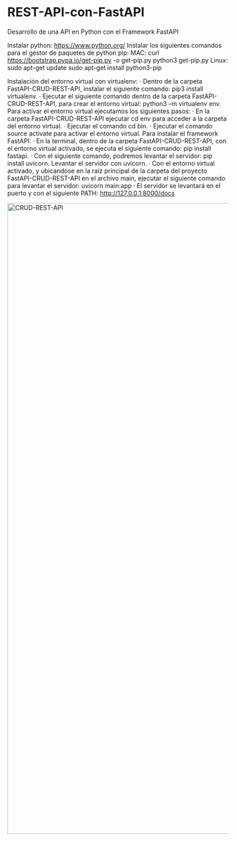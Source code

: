 # REST-API-con-FastAPI
Desarrollo de una API en Python con el Framework FastAPI

Instalar python: https://www.python.org/
Instalar los siguientes comandos para el gestor de paquetes de python pip:
MAC: curl https://bootstrap.pypa.io/get-pip.py -o get-pip.py
python3 get-pip.py
Linux: sudo apt-get update
 sudo apt-get install python3-pip
 
Instalación del entorno virtual con virtualenv:
·	Dentro de la carpeta FastAPI-CRUD-REST-API, instalar el siguiente comando: pip3 install virtualenv.
·	Ejecutar el siguiente comando dentro de la carpeta FastAPI-CRUD-REST-API, para crear el entorno virtual: python3 –m virtualenv env.
Para activar el entorno virtual ejecutamos los siguientes pasos:
·	En la carpeta FastAPI-CRUD-REST-API ejecutar cd env para acceder a la carpeta del entorno virtual.
·	Ejecutar el comando cd bin.
·	Ejecutar el comando source activate para activar el entorno virtual.
Para instalar el framework FastAPI:
·	En la terminal, dentro de la carpeta FastAPI-CRUD-REST-API, con el entorno virtual activado, se ejecuta el siguiente comando: pip install fastapi.
·	Con el siguiente comando, podremos levantar el servidor: pip install uvicorn.
Levantar el servidor con uvicorn.
·	Con el entorno virtual activado, y ubicandose en la raíz principal de la carpeta del proyecto FastAPI-CRUD-REST-API en el archivo main, ejecutar el siguiente comando para levantar el servidor: uvicorn main:app
·	El servidor se levantará en el puerto y con el siguiente PATH: http://127.0.0.1:8000/docs

<img width="1438" alt="CRUD-REST-API" src="https://user-images.githubusercontent.com/110941389/184259821-3fe0bc34-4cc7-4375-89e5-6f3cd92cb72f.png">

